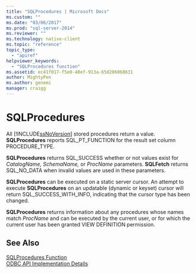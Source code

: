 ```yaml
---
title: "SQLProcedures | Microsoft Docs"
ms.custom: ""
ms.date: "03/06/2017"
ms.prod: "sql-server-2014"
ms.reviewer: ""
ms.technology: native-client
ms.topic: "reference"
topic_type: 
  - "apiref"
helpviewer_keywords: 
  - "SQLProcedures function"
ms.assetid: ec41f017-f5e0-40ef-913a-65d206068631
author: MightyPen
ms.author: genemi
manager: craigg
---
```

# SQLProcedures
  All [!INCLUDE[ssNoVersion](../../includes/ssnoversion-md.md)] stored procedures return a value. **SQLProcedures** reports SQL_PT_FUNCTION for the result set column PROCEDURE_TYPE.  
  
 **SQLProcedures** returns SQL_SUCCESS whether or not values exist for *CatalogName, SchemaName,* or *ProcName* parameters. **SQLFetch** returns SQL_NO_DATA when invalid values are used in these parameters.  
  
 **SQLProcedures** can be executed on a static server cursor. An attempt to execute **SQLProcedures** on an updatable (dynamic or keyset) cursor will return SQL_SUCCESS_WITH_INFO, indicating that the cursor type has been changed.  
  
 **SQLProcedures** returns information about any procedures whose names match *ProcName* and can be executed by the current user, or for which the current user has been granted VIEW DEFINITION permission.  
  
## See Also  
 [SQLProcedures Function](http://go.microsoft.com/fwlink/?LinkId=59364)   
 [ODBC API Implementation Details](odbc-api-implementation-details.md)  
  
  
